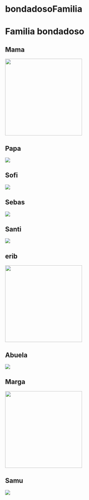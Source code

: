 # bondadosoFamilia
<html>
  <head>
    <title>
      Familia
    </title>
  </head>
  <body>
    <h1>
      Familia bondadoso
    </h1>
    <h2>
      Mama
    </h2>
    <img src="https://lh3.googleusercontent.com/cz9kJxv9yzkA-953q8tMIxk_z4rFXuqVnkP0nxz4ehUS4wSrhE-cjIZaqxSMKFk82UWHalzf2MKs08FpcLbQHmzbI_MRyLCO0muuv-8nzOJH5ZSJwLhCBqfX2RKO9Hpp507jrl3tX5xE4TLvgur6MmeSwjz_A2xoOswD4txpx2OB4PeznN28ahpK9CSqxNq547usaQfsFLIKkWNR6ZLpI51WF7pAyrm81wDjgkm5n1m1qQQi2twmlgWTGu0IvRxUpB_G5ERmApcl_ZaXbo545DCZiTJsq__a8fRv9Ttq2swnNnh8ufH-sQ5t4kI5oCWl97VoS-tFko-BQUCwIbH6xXXKuDidRyQR2L9U4XPCZF4fZ88bRbOwLKnmpWy6jb8_NleJeNa0fxN71ktvI-BH1m4faulrAgUJuZr7z7p_AE_rte6KbS5wWSeQVl7dwjkl91tONhhS0ufMjtTPjECkTQ_nd-qEwM6Jx-eNHSPNaNokjIWDnBkq1S0aOLIDU603kJv8QhLW615xFhOrt1QwYTUZYA1BsLP0d0TzhsIROhXQFghog8j3yz-IZqdw1mdnyBMMMIsDX8peu0I0UGp53Whe_GQdUOyhTYKwYv2J69SLXDCFG5YytE704S6t3IEznA4jIizuit3F7Ilx35HFpz90IgrwqwBaVkI6o41CsE_VWD-O-pJSObGQr7spLNsPwDkZtU73Dlq7-EDpjPjXliGV=w320-h384-no?authuser=0"width=250px  >
        <h2>
      Papa
    </h2>
    <img src="https://lh3.googleusercontent.com/pw/AM-JKLWhKJCsuNTeMFhvnP5GJH8tJzHS3WvOWr03XLuL4T7AfmXuB_8bVToXADuzbNDlAiP3NIZPz5glQe8G-v4koKZpetuRETC2LHCUNH_ga2nUWAwn8jd-ZP9LWouTALs0EGoINsqlXHrnkQsB-VmUVsQOJf3uSCu0gxzJlFYjaEYR_lRL-tIKYv_XlQsBsIlCgcjWyvK8hpsWbqm63gt1d5KASbP1DqWwena-cru8Dqklblp3452jlTd8Igyzi3EvXKy6Yi5AHeFF5VILlRelptDuKlGqmGsXZ1xDjWxk-_ulTm7CuvrILYhVvb5qxg0g2cbN36TJc6Ovr72LkAZa5fHA6CS-y1WFojqFbEDYYC5qOeiRKfdLpC5S7hJidQM1wqbpgSJxnevVV2AE2KROxxo9UtKekA3R138YpCJgxqXwfPof09G8cZ98ee2CZdV7HWZC9TyeDLeW9ar65bn8SiwxcnZsiEX4gkvveviiB9L4xwF_zM0XS8yufxt9esZCGuPgT6r-4_LI0bzVJwBd8bPRrylezuzMSoVfSBQKwm40urX_zaOaCZ3oVOc9_JEdPj3J9Ln-g4sTe9I6Av2W0M7AcuWGXQdn8Q4kEV3kJSm6APpS1TBHsEhvKsW7pu8LwcpWlCJ2vBy_ViDPu1cc8Ebaz8TrQifARuj-YCBpvWsBZR-B2oQL6CN4Sofyvs7K_Y9Pl__MmrlkJri7Nmx2JSc8Ci-9sr1bxjvl3t-LSm5JZNk=w275-h504-no?authuser=0&authuser=0"  >
        <h2>
      Sofi
    </h2>
    <img src="https://lh3.googleusercontent.com/MdUmQpMVi4s-cnZo2MVQoI6bSioa_OZcxOuMn1IAlt3m4sOF_kFF11mTKCRVG7Q5dlBr5-NREe0e-hZMOIbNhq2K7IsxcL67-txgagl2aQkuh8UHgsgSpvmlZZi-Ik_246SP002sVIqoVip-Key6XnxJQdb6Z2JZs4Xh-U_9CrIaxuwCFU8oTchKW4l-baCqIXWbtizMY3vd8QaYcwnrrLTaEZC5Kuan8edrSaMbjcXbbQcuCuRJEO0r7ASFufkMKFIbciosE3NrQ1NR321NOgcEfQeKhkQbb1ddBkVmMNmrkloHWl5CRqUcrDOKIL7-V7X9f1soDD-j9yVy33YJdwmvql9ynNAnIkLaMN1az4YefkyNf4zudiq-2rV3STgkITi80pG-KXM9ERIMZZRamdfTnkqgX0qeC3NeZj3b-ey2V4RD2e_KAfw9tVgXTpMTFQ4_L8uilH98L73fpON0EfooWd6MYmHN0lXhT8hjU5hZjk8sprQRFOUlxB-oqYJgfF1iuPgXjMLM-1ln0Pr_DLCHU7GTzAfwr0ZeCW_woayyQqKIlePUXraY02EDrIZK8-mfsFcjBCUoq3sWTbdtn9p4arOvwZHo9XTgLDK49b62ApI6OL1sho3FwljqEe1XF3mTTLDwKDHhtVWZ9R_Oo0qJ7iLD5zo7VaOHRAA3dHbGXy59zB189Q7qHtMR5JDlc6lwsao2B0_0_vI_drU1RUYv=w141-h264-no?authuser=0"  >
        <h2>
      Sebas
    </h2>
    <img src="https://lh3.googleusercontent.com/2bREpBZaaABLmMTxt-yuA5zF4RRKMIc2WiTMIs9urx6fZMIhr3RgNH_rKP52T5k-QngPYsLw3eqL-K0GIzzlJLRog6FRtMqJibXqg7I59IGNy9N_dqedaaFqHG9o4VXIMdSUl_9nPFm-bBWrmZ_YQrhtyXtNqAzprcqys-0eVxj5c1AM7QT5hDdQNiM10sQFOX2UkSjwl878EkbF0RQ46907V8hPt6mBK0k8WyvtUp_xjJh7BwUfM9DpwvK1VQ0kFZcENSS08HXkPrJkmsCct21gWq6M46FkBN-pgDGCFnQxD-BBD9-WJA4Ak4B32JEM1OQfPSVEuCDkC4YU-anCeoubjzGnsiBF6_DGms2oiQSaa7qpMDeyy-yHMOLs-rIfaSD1P0xzDFkHNH7cpJ5se3u05oaH5xH3gvDwOrxgYK6ompCJyfhm7c_CbtTCMS6qnw1W6j5Zz-zc8pcr7E7mg3XmduvS-ibVj2qUMiMqZP71HMXXZKuBgCIElnoR0OmLFz7OOEFFzzBPIi2W9N-PzD4H_pYSvKhTZ0AQzyqL_MZB6opx2hUvTQIzKUy7MtnfgQWnD8UOuK0_r217gUtesWu8RAYIr4X-j6Ll6x6b-JUOKVjkCDMlSXBgn8550F4rozRoTdpzna_U06gPVT0Rdte_Zi3cRzisRO3Q-RiYSPrMeTcqQSLuhYqxOQ1kfcyPb518C91gZClFY0HPOGsJpV3h=w219-h427-no?authuser=0"  >
        <h2>
      Santi
    </h2>
    <img src="https://lh3.googleusercontent.com/MehKBp7brZ9O3YYeZoIgRjFc6AxNKwIi6cPzM8fZYmYfypQBlwWhO4j56RYvYEIbY_RHXFtrkiI66h4LoC07XyeuG9Vksa46D9-6L0m5zYwv2oV1PSGqjqDLZ0pBBmSQSG_3VjcI4MnDpaMiPAAGmOG4Co-Ptdacfc838981fung8ZobmI17XJwjbdo5ErPC9p24cSHGgm5cXWiVVBu4EJclw2nMpSKaxlE4PEmi9HL6W1VVWfc7_J9A5A_SIAPYhvPSvUhEHwZQJtXYmJuB71RMiE-b411kZBv8bOF0QFLIoXKjRMpUdkLpZcJXRevDaZSq0ET9AULjTE56opyFlMU96o0lL1lUNwP6tf3u3AKN_PEzbgHyQW6L_hQcE6ChYzm6nhXdG70Y-7ar8YcqrY4CKdN9txAqmP3Zghgee28OwYOHKXYmJbVWXz_kJoDB32ZpX7RUBNaYNdzUnnoItWCq_Pdk1Ffw5yT6muAegt74NAGxeymqawEvWoCUrWdahW5tfezbRVQRMqCSlr5M5OF1Q7v369SOppAmdflkIAj7sUDQL1EccsQPo76l_3go6nodualEQEDjR5xe1E0ABCt1OwnuVKbIy620s6jbh5hcnW0p59E_Uefbzo_fe-aNRp02keHandcwl-e6EIExQn_ajMomSIWn6ZxTVEUIQDiJJRU1G-MgwBGV4_TxXzYoBpelthlIOz_2krl05uwk9DYd=w273-h213-no?authuser=0"  >
    <h2>
      erib
    </h2>
    <img src="https://lh3.googleusercontent.com/yXaaYdoVskd83YyMwETnqqA8OU3glXdv9fy5KYl_6DvFllBp5cLus1gF-9XSOvPU9ktLk2b-qrhmdpRiLd3l7O6hwekiAs6omAhCDzZCr1fI1Ucj9SeETxqd1AcFXfsWkAca2zXt-SnURHrFb2A6bIJehSzvXR6S5gMwUGUSqPTCqpolnuyKWtFVpNYNYcgsyrra0XuZ9Wd1tX7YtxywdyBMHgZvhLtg-ZDwhrfHV4z-kfjmj-kcx63_v1YLwiIdUIx0XjWSFb6UgQY-4GZp569tkb1IND2rpChS8rwvmK9arGjnWWxTDuCNygeqsdDNDbenJi1rQmMh1xOPR4hkTVbiQC3W0jQizYqOkJVTQk-rlg6Lszei7W-QveBkyt1odBdu2gCWC8d6iE0FXih4pXIxNOaXi8b-3nwxW0zRooVYhM5tNKIMiDAAC1NOA8oxsAfUXSDOP2y3oNcOJJxfkzNExkKPWVdox9RfOKgW4RTr6I0prp2ZxFxXJI3M7nA_Y-mnYWhASQG6RbPX0yEszc3viwZJEPkbArpfaUxtUAdVco4lA9fiG9xrN3fWg7FDOW029tI10VK62_-D6NyycgAxQ2Gs4I9Wu3hECDC8XtQ2Lb-Vji7zj4YBAb_26esSoxxeeoJM_lURlLeG1xNoWiClB1HRmC5H6x_akvDO6gipY9CoK525zDTG7e3gp6QrHYxxfDTvblyTvdZ1W5xG31Kz=w635-h846-no?authuser=0"width=250px >
        <h2>
      Abuela
    </h2>
    <img src="https://lh3.googleusercontent.com/OYgeQl-_UpX6QIU3az-yRiSwMfRzAcmAEdeZzPU51ukU8zi8hwqAqbKSCLFwn6oyScj_dm2QVZP4NJdW4Iq04Ae2hEsX6QF_kbLpW_OaJCRIXGHwXN4w4Gxj0X41wKQDn2Q3mudJ61CxPcbfofwZyQo9HeiFRqQnNWYzyUlQo7chQ9rmpuUCe-sYAtl5pPrGfei5fNk4NwuA1fFFa8S1iPanPfxPZr4GuG-BJW4d_0iJy3WPSX90VukHOVlIVaCmFhA2ERck6BWkVgJIZcXTthBdyf5sIco6BOvwEdsKQenmZLlKL5EZ0v9UdrxE3hF_CdqgWbrLMLJOzW6F-qAXC7JmYsxNSAUzGCyweQdPCe-2qRxiXZoZiJhgg7PGAxTMZ44N6bk0wy7-AzvaT6MKbIQuCASbigi4tFT3Lh5VxucuCKjXFBCASUgh-pjNLqx_Chul7Ij9yMnA62u7Gxwv9_DuNDuX3pguXQ4ddX_ndb8rsU2VUoSWwJWqs2qj7d9-g1daLf7Mco3537ciwDyQNqOZs7ss1YSc8d96vWYrAab78js2J_GuKZ7ql82zG6GT5qGu_pB8IK_yMZ-yl_UqkCYpzw6HTqQH68hhRWyoILkbitTFcyWU5NUbrYLs6-ud1_lVD0rDzkvVlNn2Ui27WLLnMk3hTwJ1PoOJuDXKdSoncrAVB69M69_V9DHM3QpK-Q2FpDy3BSMioe25xBbZOFAK=w216-h320-no?authuser=0" >
        <h2>
      Marga
    </h2>
    <img src="https://lh3.googleusercontent.com/6a3Wiprk4fG5Ie6mt5sd9hMjKpCf5YoKFJeX66tiHXRmFiCTU7IuvGtwuvl9uN8yEn9Mkp2F1tF-kfbe8hWEHFU2-cRvZWMowbhPHilqsRQsAC4pcgnuLqMM38VDE75C_uqUF1K44STI7Ed8ML5VVnEuNbKM0NlVZtf2nCuQUxsGX9fhVKEkvtNT8X6kQ4i9zfPDKitkDa3ol8S3pvL7GDXtn76vNaVVvywBtdBOPz53xqUgwxH91pNQkH2pKCPrKdJagxA0Gbi2Tmq1kBTRxhsjaUdl1xD0NdE7ZVNEG8UtyavZbLPznghG6qmDHUtpDOr7_3HENViM73btSFvmh-zyMQ32rRngQ3MezlX3gnyHPOmxMrkVfOGSevORcejc2ZUK4zHeYUnj4O4ID-Sies-gcFg8G_o4_4uinMdik7TNtJma6rk96sZdAwL2sdCb05seyNX8aLhwzffPrPAb_QzSf1ocs_GZcGqK8_ev951nV8H_GiiZK15A_hYZKW8MEv17z0AemVAqmrDBZBqSS_sbk-PS2GuhSbDHQNg6eJFpPMBX7_6j2NgTK0BzXaI1f10vffLmwds9UYKhbCiMK4bFf6STq4lp5MPhLlLgIOJOtbaXiSWY7mlYrbGVxDFLyRtrIaikhJXt8AmKSbOzgMgRRfGT4KFUXlW7hwawJ10jIbHUkDEQ3-VKJW6uhFhlMYQpPHOo87Qv0nQOXaR-s3sR=w476-h846-no?authuser=0"width=250px  >
        <h2>
      Samu
    </h2>
    <img src="https://lh3.googleusercontent.com/0w9ivwTd41LUWDdXakw20-OkDe9mWfbnEyGCmpAVBfdOdOVnp-LagtHEaO2RQ0LlcfL7dpSjEM9IxHFKZo6UCwO28qxPc9Vbcmk5Q0fBlQz7AjGCxHW1h0yfKkhZh2qNN0UL3emZjFPQAmLwb8D20GvrFjkA_RfN6Zg1gsSPKkvdjN-Yjvp1jrlJUp9iyGYW4RF0yhw9DKFTjptpCa1oiaE2u00oIO25E1UMqhvtiYVdhXzz-AEnFmtUbJuzebs79toRDVrDC1dt_ljUtNA9felae4ImfIgAIYzKTD_gCzIWt1Dg-h0C9hJnvRku1KeSi2in6Xso4rMGi-MmU5TnvonKasqC7uKXdwSEO2Dlf750Lau-bZyfUSPH2SlSs3d6sI6barRgzAkpaX4C8NuoU_5xuNV5wYz0U-SUP5c6LcwMrPalhkju0tqXlUuIr6oJyJ5KwJ25x4sh7EKYR_bDuK3jDUR3tl6JTfyKhm2eXOhGDTUyEkA6hJmp1P6iv40aghQPyv3F6b_W_Eu2gOFOghu3r-i3fmFgFq49n0m_1tBrZR_4nkoRGGzkVP7-tCRcgeTpXAijglqIAKpCx8ZxATj3QKlQCSDRHg2JqbS80WWQ8_xohKo5J6EBkj6eknWvo2RcWRnbOx229ZU27cb5pnQrSm8LJ1lkPC9tDbN9exOZ96KZChSj5drmrJa6VxgpThkHWcHiaNot9oRz-B4mvyAn=w253-h270-no?authuser=0"  >
    
  </body>
</html>
